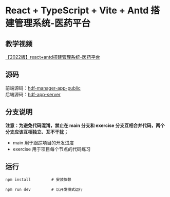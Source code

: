 # React + TypeScript + Vite + Antd 搭建管理系统-医药平台
## 教学视频
[【2022版】react+antd搭建管理系统-医药平台](https://www.bilibili.com/video/BV12G411A7zR/?spm_id_from=333.999.0.0&vd_source=c3d8495d88f65a2b96d4425ebf1c4eaa)

## 源码
前端源码：[hdf-manager-app-public](https://github.com/btc022003/hdf-manager-app-public) \
后端源码：[hdf-app-server](https://github.com/btc022003/hdf-app-server)

## 分支说明
<b>注意：为避免代码混淆，禁止在 main 分支和 exercise 分支互相合并代码，两个分支应该互相独立、互不干扰；</b>
- main  用于跟踪项目的开发进度
- exercise  用于项目每个节点的代码练习

## 运行
```shell
npm install         # 安装依赖

npm run dev         # 以开发模式运行
```